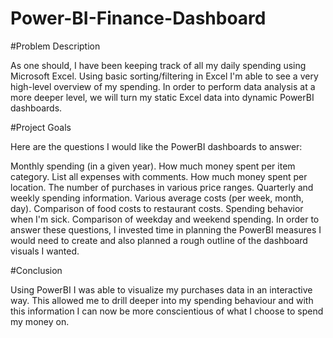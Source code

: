 # Power-BI-Finance-Dashboard

#Problem Description

As one should, I have been keeping track of all my daily spending using Microsoft Excel. Using basic sorting/filtering in Excel I'm able to see a very high-level overview of my spending. In order to perform data analysis at a more deeper level, we will turn my static Excel data into dynamic PowerBI dashboards.

#Project Goals

Here are the questions I would like the PowerBI dashboards to answer:

Monthly spending (in a given year).
How much money spent per item category.
List all expenses with comments.
How much money spent per location.
The number of purchases in various price ranges.
Quarterly and weekly spending information.
Various average costs (per week, month, day).
Comparison of food costs to restaurant costs.
Spending behavior when I'm sick.
Comparison of weekday and weekend spending.
In order to answer these questions, I invested time in planning the PowerBI measures I would need to create and also planned a rough outline of the dashboard visuals I wanted.

#Conclusion

Using PowerBI I was able to visualize my purchases data in an interactive way. This allowed me to drill deeper into my spending behaviour and with this information I can now be more conscientious of what I choose to spend my money on.

